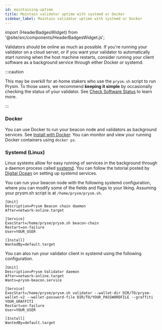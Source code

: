 ```yaml
---
id: maintaining-uptime
title: Maintain validator uptime with systemd or Docker
sidebar_label: Maintain validator uptime with systemd or Docker
---
```


import {HeaderBadgesWidget} from '@site/src/components/HeaderBadgesWidget.js';

<HeaderBadgesWidget />

Validators should be online as much as possible. If you're running your validator on a cloud server, or if you want your validator to automatically start running when the host machine restarts, consider running your client software as a background service through either Docker or systemd. 

:::caution

This may be overkill for at-home stakers who use the `prysm.sh` script to run Prysm. To those users, we recommend **keeping it simple** by occasionally checking the status of your validator. See [Check Software Status](/monitoring/checking-status) to learn more.

:::

### Docker

You can use Docker to run your beacon node and validators as background services. See [Install with Docker](/install/install-with-docker). You can monitor and view your running Docker containers using `docker ps`.

### Systemd (Linux)

Linux systems allow for easy running of services in the background through a daemon process called [systemd](https://www.digitalocean.com/community/tutorials/systemd-essentials-working-with-services-units-and-the-journal). You can follow the tutorial posted by [Digital Ocean](https://www.digitalocean.com/community/tutorials/systemd-essentials-working-with-services-units-and-the-journal) on setting up systemd services.

You can run your beacon node with the following systemd configuration, where you can modify some of the fields and flags to your liking. Assuming your prysm.sh script is at `/home/prysm/prysm.sh`.

```text
[Unit]
Description=Prysm Beacon chain daemon
After=network-online.target

[Service]
ExecStart=/home/prysm/prysm.sh beacon-chain
Restart=on-failure
User=YOUR_USER

[Install]
WantedBy=default.target
```

You can also run your validator client in systemd using the following configuration.

```text
[Unit]
Description=Prysm Validator daemon
After=network-online.target
Wants=prysm-beacon.service

[Service]
ExecStart=/home/prysm/prysm.sh validator --wallet-dir DIR/TO/prysm-wallet-v2 --wallet-password-file DIR/TO/YOUR_PASSWORDFILE --graffiti YOUR_GRAFFITI
Restart=on-failure
User=YOUR_USER

[Install]
WantedBy=default.target
```

